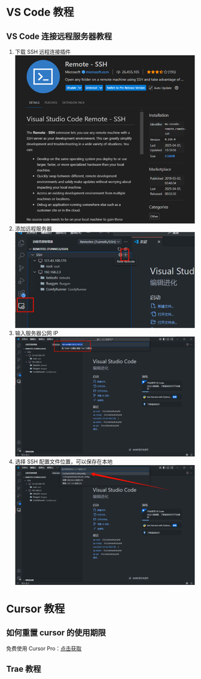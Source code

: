# VS Code 教程

## VS Code 连接远程服务器教程

1. 下载 SSH 远程连接插件
   ![alt text](../../src/image/t_image31.png)
2. 添加远程服务器
   ![alt text](../../src/image/t_image32.png)
3. 输入服务器公网 IP
   ![alt text](../../src/image/t_image33.png)
4. 选择 SSH 配置文件位置，可以保存在本地
   ![alt text](../../src/image/t_image34.png)

# Cursor 教程

## 如何重置 cursor 的使用期限

免费使用 Cursor Pro：[点击获取](https://github.com/yuaotian/go-cursor-help)

## Trae 教程
